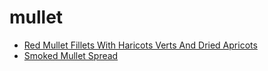 # mullet

 * [Red Mullet Fillets With Haricots Verts And Dried Apricots](index/r/red-mullet-fillets-with-haricots-verts-and-dried-apricots-243619.json)
 * [Smoked Mullet Spread](index/s/smoked-mullet-spread.json)
